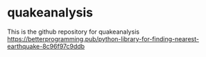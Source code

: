 # quakeanalysis
This is the github repository for quakeanalysis
https://betterprogramming.pub/python-library-for-finding-nearest-earthquake-8c96f97c9ddb

